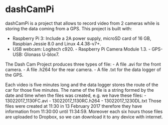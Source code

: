# dashCamPi
dashCamPi is a project that allows to record video from 2 cameras while is storing the data coming from a GPS. This project is built with:
   - Raspberry Pi 3: Include a 2A power supply, microSD card of 16 GB, Raspbian Jessie 8.0 and Linux 4.4.38-v7+. 
   - USB webcam: Logitech c920.
	- Raspberry Pi Camera Module 1.3.
	- GPS-USB: Glonass U-blox7.

The Dash Cam Project produces three types of file:
	- A file .avi for the front camera.
	- A file .h264 for the rear camera.
	- A file .txt for the data logger of the GPS.

Each video is five minutes long and the data logger stores the route of the car for those five minutes. The name of the file is a string formed by the date and time when the files was created, e.g. we have these files: 
	- 13022017_1130FC.avi
	- 13022017_1130RC.h264
	- 13022017_1230DL.txt
Those files were created at 11:30 in 13 February 2017 therefore they have information from 11:30:00 until 11:34:59. Moreover each six hours those files are uploaded to Dropbox, so we can download it to any device with internet.
